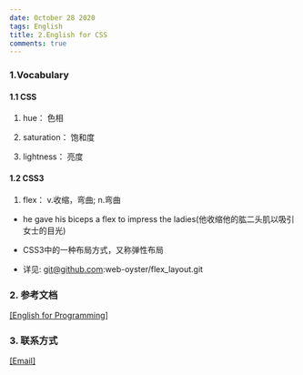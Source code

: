 ```yaml
---
date: October 28 2020
tags: English
title: 2.English for CSS
comments: true
---
```


### 1.Vocabulary

#### 1.1 CSS

1. hue： 色相

2. saturation： 饱和度

3. lightness： 亮度

#### 1.2 CSS3

1. flex： v.收缩，弯曲; n.弯曲

- he gave his biceps a flex to impress the ladies(他收缩他的肱二头肌以吸引女士的目光)

- CSS3中的一种布局方式，又称弹性布局

- 详见: git@github.com:web-oyster/flex_layout.git

### 2. 参考文档

[[English for Programming]](https://web-oyster.github.io/2020/10/28/English/English%20For%20Programming/)

### 3. 联系方式

[[Email]](yuanmin8888@outlook.com)
